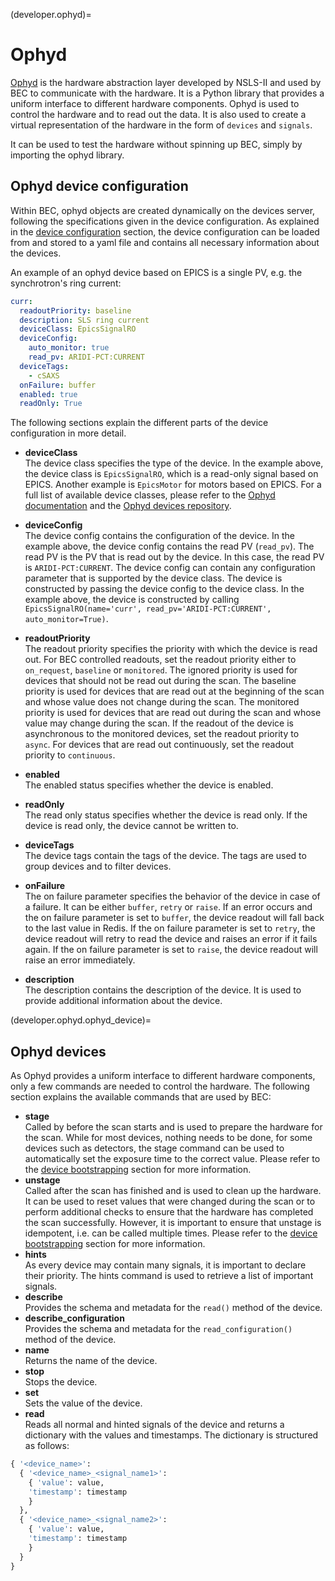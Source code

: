 (developer.ophyd)=
# Ophyd 

[Ophyd](https://nsls-ii.github.io/ophyd/) is the hardware abstraction layer developed by NSLS-II and used by BEC to communicate with the hardware. 
It is a Python library that provides a uniform interface to different hardware components. 
Ophyd is used to control the hardware and to read out the data. 
It is also used to create a virtual representation of the hardware in the form of `devices` and `signals`.

It can be used to test the hardware without spinning up BEC, simply by importing the ophyd library.

## Ophyd device configuration
Within BEC, ophyd objects are created dynamically on the devices server, following the specifications given in the device configuration. 
As explained in the [device configuration](#developer.bec_config) section, the device configuration can be loaded from and stored to a yaml file and contains all necessary information about the devices. 

An example of an ophyd device based on EPICS is a single PV, e.g. the synchrotron's ring current: 

```yaml
curr:
  readoutPriority: baseline
  description: SLS ring current
  deviceClass: EpicsSignalRO
  deviceConfig:
    auto_monitor: true
    read_pv: ARIDI-PCT:CURRENT
  deviceTags:
    - cSAXS
  onFailure: buffer
  enabled: true
  readOnly: True
```

The following sections explain the different parts of the device configuration in more detail.

* **deviceClass** \
The device class specifies the type of the device. In the example above, the device class is `EpicsSignalRO`, which is a read-only signal based on EPICS. Another example is `EpicsMotor` for motors based on EPICS. For a full list of available device classes, please refer to the [Ophyd documentation](https://nsls-ii.github.io/ophyd/architecture.html#device-classes) and the [Ophyd devices repository](https://gitlab.psi.ch/bec/ophyd_devices).

* **deviceConfig** \
The device config contains the configuration of the device. In the example above, the device config contains the read PV (`read_pv`). The read PV is the PV that is read out by the device. In this case, the read PV is `ARIDI-PCT:CURRENT`. The device config can contain any configuration parameter that is supported by the device class. 
The device is constructed by passing the device config to the device class. In the example above, the device is constructed by calling `EpicsSignalRO(name='curr', read_pv='ARIDI-PCT:CURRENT', auto_monitor=True)`.

* **readoutPriority** \
The readout priority specifies the priority with which the device is read out. For BEC controlled readouts, set the readout priority either to `on_request`, `baseline` or `monitored`. The ignored priority is used for devices that should not be read out during the scan. The baseline priority is used for devices that are read out at the beginning of the scan and whose value does not change during the scan. The monitored priority is used for devices that are read out during the scan and whose value may change during the scan. If the readout of the device is asynchronous to the monitored devices, set the readout priority to `async`. For devices that are read out continuously, set the readout priority to `continuous`. 

* **enabled** \
The enabled status specifies whether the device is enabled. 

* **readOnly** \
The read only status specifies whether the device is read only. If the device is read only, the device cannot be written to.

* **deviceTags** \
The device tags contain the tags of the device. The tags are used to group devices and to filter devices.

* **onFailure** \
The on failure parameter specifies the behavior of the device in case of a failure. It can be either `buffer`, `retry` or `raise`. If an error occurs and the on failure parameter is set to `buffer`, the device readout will fall back to the last value in Redis. If the on failure parameter is set to `retry`, the device readout will retry to read the device and raises an error if it fails again. If the on failure parameter is set to `raise`, the device readout will raise an error immediately.

* **description** \
The description contains the description of the device. It is used to provide additional information about the device.

(developer.ophyd.ophyd_device)=
## Ophyd devices
As Ophyd provides a uniform interface to different hardware components, only a few commands are needed to control the hardware. The following section explains the available commands that are used by BEC:

* **stage** \
Called by before the scan starts and is used to prepare the hardware for the scan. While for most devices, nothing needs to be done, for some devices such as detectors, the stage command can be used to automatically set the exposure time to the correct value. Please refer to the [device bootstrapping](#device-bootstrapping) section for more information.
* **unstage** \
Called after the scan has finished and is used to clean up the hardware. It can be used to reset values that were changed during the scan or to perform additional checks to ensure that the hardware has completed the scan successfully. However, it is important to ensure that unstage is idempotent, i.e. can be called multiple times. Please refer to the [device bootstrapping](#device-bootstrapping) section for more information.
* **hints** \
As every device may contain many signals, it is important to declare their priority. The hints command is used to retrieve a list of important signals. 
* **describe** \
Provides the schema and metadata for the `read()` method of the device. 
* **describe_configuration** \
Provides the schema and metadata for the `read_configuration()` method of the device.
* **name** \
Returns the name of the device.
* **stop** \
Stops the device.
* **set** \
Sets the value of the device.
* **read** \
Reads all normal and hinted signals of the device and returns a dictionary with the values and timestamps. The dictionary is structured as follows:
```python
{ '<device_name>': 
  { '<device_name>_<signal_name1>': 
    { 'value': value, 
    'timestamp': timestamp 
    } 
  },
  { '<device_name>_<signal_name2>': 
    { 'value': value, 
    'timestamp': timestamp 
    } 
  } 
}
```
<!-- 
### PositionerBase
to be added..

### OphydFlyer
to be added..

### ADBase
to be added..

## Components
to be added..

### Epics PV
to be added..

### Custom Signals
to be added..

### Kind
to be added.. -->


